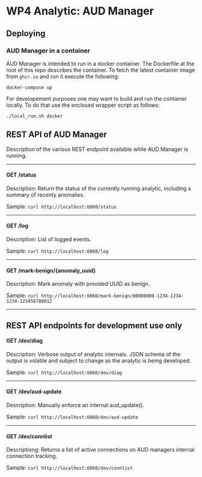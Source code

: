 # WP4 Analytic: AUD Manager


## Deploying

### AUD Manager in a container

AUD Manager is intended to run in a docker container. The Dockerfile at the root of this repo describes the container. To fetch the latest container image from `ghcr.io` and run it execute the following:

`docker-compose up`

For developement purposes one may want to build and run the container locally. To do that use the enclosed wrapper script as follows:

`./local_run.sh docker`


## REST API of AUD Manager

Description of the various REST endpoint available while AUD Manager is running.

---

#### GET /status

Description: Return the status of the currently running analytic, including a summary of recenty anomalies.

Sample: `curl http://localhost:6060/status`

---

#### GET /log

Description: List of logged events.

Sample: `curl http://localhost:6060/log`

---

#### GET /mark-benign/{anomaly_uuid}

Description: Mark anomaly with provided UUID as benign.

Sample: `curl http://localhost:6060/mark-benign/00000000-1234-1234-1234-123456789012`

---

## REST API endpoints for development use only

#### GET /dev/diag

Description: Verbose output of analytic internals. JSON schema of the output is volatile and subject to change as the analytic is being developed.

Sample: `curl http://localhost:6060/dev/diag`

---

#### GET /dev/aud-update

Description: Manually enforce an internal aud_update().

Sample: `curl http://localhost:6060/dev/aud-update`

---

#### GET /dev/connlist

Descriptiong: Returns a list of active connections on AUD managers internal connection tracking.

Sample: `curl http://localhost:6060/dev/connlist`
